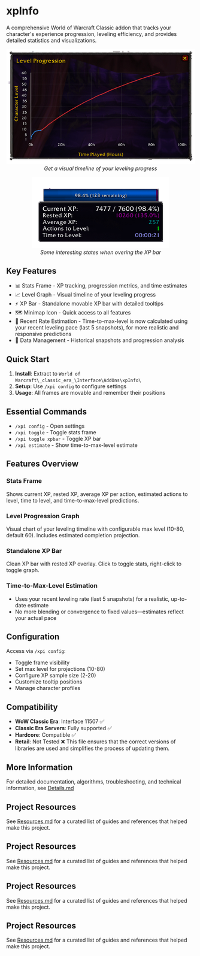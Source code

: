 # xpInfo

A comprehensive World of Warcraft Classic addon that tracks your character's experience progression, leveling efficiency, and provides detailed statistics and visualizations.

<p align="center" width="100%">
  <img src="../images/graph.png" alt="Level Progression Graph" />
  <br><em>Get a visual timeline of your leveling progress</em>
</p>

<p align="center" width="100%">
  <img src="../images/info.png" alt="Stats Frame Example" />
  <br><em>Some interesting states when overing the XP bar</em>
</p>

## Key Features

- 📊 Stats Frame - XP tracking, progression metrics, and time estimates
- 📈 Level Graph - Visual timeline of your leveling progress  
- ⚡ XP Bar - Standalone movable XP bar with detailed tooltips
- 🗺️ Minimap Icon - Quick access to all features
- 🧮 Recent Rate Estimation - Time-to-max-level is now calculated using your recent leveling pace (last 5 snapshots), for more realistic and responsive predictions
- 📱 Data Management - Historical snapshots and progression analysis

## Quick Start

1. **Install**: Extract to `World of Warcraft\_classic_era_\Interface\AddOns\xpInfo\`
2. **Setup**: Use `/xpi config` to configure settings
3. **Usage**: All frames are movable and remember their positions

## Essential Commands

- `/xpi config` - Open settings
- `/xpi toggle` - Toggle stats frame
- `/xpi toggle xpbar` - Toggle XP bar
- `/xpi estimate` - Show time-to-max-level estimate

## Features Overview

### Stats Frame
Shows current XP, rested XP, average XP per action, estimated actions to level, time to level, and time-to-max-level predictions.

### Level Progression Graph
Visual chart of your leveling timeline with configurable max level (10-80, default 60). Includes estimated completion projection.

### Standalone XP Bar  
Clean XP bar with rested XP overlay. Click to toggle stats, right-click to toggle graph.

### Time-to-Max-Level Estimation
- Uses your recent leveling rate (last 5 snapshots) for a realistic, up-to-date estimate
- No more blending or convergence to fixed values—estimates reflect your actual pace

## Configuration

Access via `/xpi config`:
- Toggle frame visibility
- Set max level for projections (10-80)
- Configure XP sample size (2-20)
- Customize tooltip positions
- Manage character profiles

## Compatibility

- **WoW Classic Era**: Interface 11507 ✅
- **Classic Era Servers**: Fully supported ✅  
- **Hardcore**: Compatible ✅
- **Retail**: Not Tested ❌
This file ensures that the correct versions of libraries are used and simplifies the process of updating them.

## More Information
For detailed documentation, algorithms, troubleshooting, and technical information, see [Details.md](Details.md)




## Project Resources
See [Resources.md](Resources.md) for a curated list of guides and references that helped make this project.
## Project Resources
See [Resources.md](Resources.md) for a curated list of guides and references that helped make this project.
## Project Resources
See [Resources.md](Resources.md) for a curated list of guides and references that helped make this project.
## Project Resources
See [Resources.md](Resources.md) for a curated list of guides and references that helped make this project.
